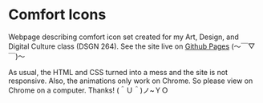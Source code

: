 # Comfort Icons
Webpage describing comfort icon set created for my Art, Design, and Digital Culture class (DSGN 264).
See the site live on [Github Pages](https://conswang.github.io/comfort-icons/) (～￣▽￣)～

As usual, the HTML and CSS turned into a mess and the site is not responsive. Also, the animations only work on Chrome. So please view on Chrome on a computer. Thanks! (＾Ｕ＾)ノ~ＹＯ
